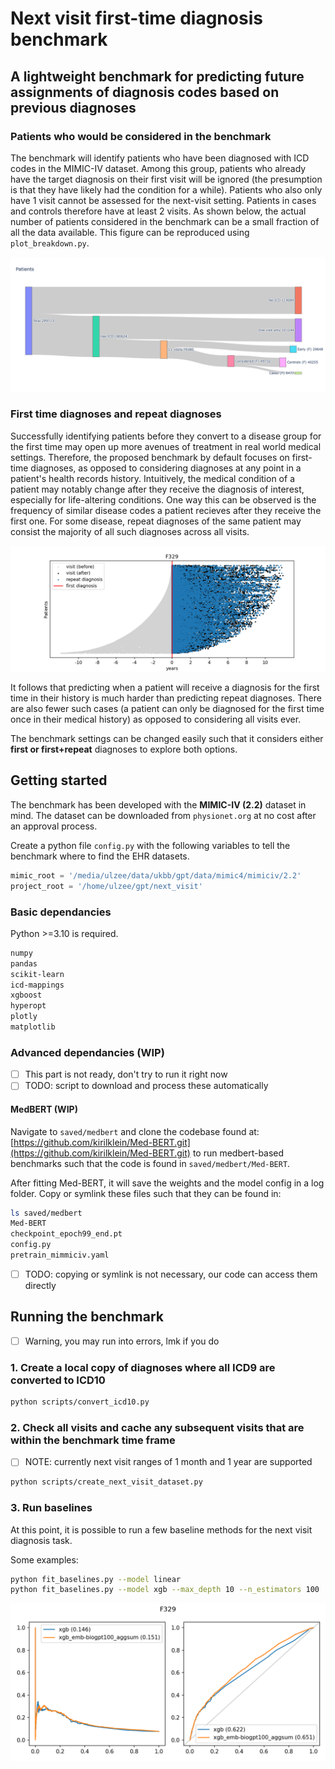 # Next visit first-time diagnosis benchmark

## A lightweight benchmark for predicting future assignments of diagnosis codes based on previous diagnoses

### Patients who would be considered in the benchmark

The benchmark will identify patients who have been diagnosed with ICD codes in the MIMIC-IV dataset.
Among this group, patients who already have the target diagnosis on their first visit will be ignored (the presumption is that they have likely had the condition for a while).
Patients who also only have 1 visit cannot be assessed for the next-visit setting.
Patients in cases and controls therefore have at least 2 visits.
As shown below, the actual number of patients considered in the benchmark can be a small fraction of all the data available.
This figure can be reproduced using `plot_breakdown.py`.

![patients](https://github.com/ulzee/next-diagnosis/blob/master/images/patients.png?raw=true)

<!-- ### How visits are selected for the benchmark
Among patients who are considered, -->

### First time diagnoses and repeat diagnoses

Successfully identifying patients before they convert to a disease group for the first time may open up more avenues of treatment in real world medical settings.
Therefore, the proposed benchmark by default focuses on first-time diagnoses, as opposed to considering diagnoses at any point in a patient's health records history.
Intuitively, the medical condition of a patient may notably change after they receive the diagnosis of interest, especially for life-altering conditions.
One way this can be observed is the frequency of similar disease codes a patient recieves after they receive the first one.
For some disease, repeat diagnoses of the same patient may consist the majority of all such diagnoses across all visits.

![patients](https://github.com/ulzee/next-diagnosis/blob/master/images/convert.png?raw=true)

It follows that predicting when a patient will receive a diagnosis for the first time in their history is much harder than predicting repeat diagnoses.
There are also fewer such cases (a patient can only be diagnosed for the first time once in their medical history) as opposed to considering all visits ever.

The benchmark settings can be changed easily such that it considers either __first or first+repeat__ diagnoses to explore both options.

## Getting started

The benchmark has been developed with the __MIMIC-IV (2.2)__ dataset in mind. The dataset can be downloaded from `physionet.org` at no cost after an approval process.

Create a python file `config.py` with the following variables to tell the benchmark where to find the EHR datasets.
```python
mimic_root = '/media/ulzee/data/ukbb/gpt/data/mimic4/mimiciv/2.2'
project_root = '/home/ulzee/gpt/next_visit'
```

### Basic dependancies

Python >=3.10 is required.

```bash
numpy
pandas
scikit-learn
icd-mappings
xgboost
hyperopt
plotly
matplotlib
```

### Advanced dependancies (WIP)

- [ ] This part is not ready, don't try to run it right now
- [ ] TODO: script to download and process these automatically

#### MedBERT (WIP)

Navigate to `saved/medbert` and clone the codebase found at:
[https://github.com/kirilklein/Med-BERT.git](https://github.com/kirilklein/Med-BERT.git) to run medbert-based benchmarks such that the code is found in `saved/medbert/Med-BERT`.

After fitting Med-BERT, it will save the weights and the model config in a log folder. Copy or symlink these files such that they can be found in:

```bash
ls saved/medbert
Med-BERT
checkpoint_epoch99_end.pt
config.py
pretrain_mimmiciv.yaml
```

- [ ] TODO: copying or symlink is not necessary, our code can access them directly

## Running the benchmark

- [ ] Warning, you may run into errors, lmk if you do

### 1. Create a local copy of diagnoses where all ICD9 are converted to ICD10

```bash
python scripts/convert_icd10.py
```

### 2. Check all visits and cache any subsequent visits that are within the benchmark time frame

- [ ] NOTE: currently next visit ranges of 1 month and 1 year are supported
```bash
python scripts/create_next_visit_dataset.py
```

### 3. Run baselines

At this point, it is possible to run a few baseline methods for the next visit diagnosis task.

Some examples:

```bash
python fit_baselines.py --model linear
python fit_baselines.py --model xgb --max_depth 10 --n_estimators 100
```

![patients](https://github.com/ulzee/next-diagnosis/blob/master/images/bench.png?raw=true)